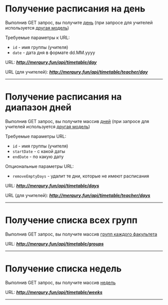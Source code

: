 # Получение расписания на день

Выполнив GET запрос, вы получите 
[день](dto_models.md#модель-дня-расписания-для-группы) (при запросе для учителей используется
[другая модель](dto_models.md#модель-дня-расписания-для-учителя))

Требуемые параметры к URL:
* `id` - имя группы (учителя)
* `date` - дата дня в формате dd.MM.yyyy

URL: ***http://merqury.fun/api/timetable/day***

URL (для учителей): ***http://merqury.fun/api/timetable/teacher/day***


<hr>

# Получение расписания на диапазон дней

Выполнив GET запрос, вы получите массив
[дней](dto_models.md#модель-дня-расписания-для-группы) (при запросе для учителей используется 
[другая модель](dto_models.md#модель-дня-расписания-для-учителя))

Требуемые параметры URL:
* `id` - имя группы (учителя)
* `startDate` - с какой даты
* `endDate` - по какую дату

Опциональные параметры URL:
* `removeEmptyDays` - удалит те дни, которые не имеют расписания

URL: ***http://merqury.fun/api/timetable/days***

URL (для учителей): ***http://merqury.fun/api/timetable/teacher/days***

<hr>

# Получение списка всех групп

Выполнив GET запрос, вы получите массив 
[групп каждого факультета](dto_models.md#модель-факультета-и-его-групп)

URL: ***http://merqury.fun/api/timetable/groups***

<hr>

# Получение списка недель

Выполнив GET запрос, вы получите массив
[недель](dto_models.md#модель-недели)

URL: ***http://merqury.fun/api/timetable/weeks***

<hr>

